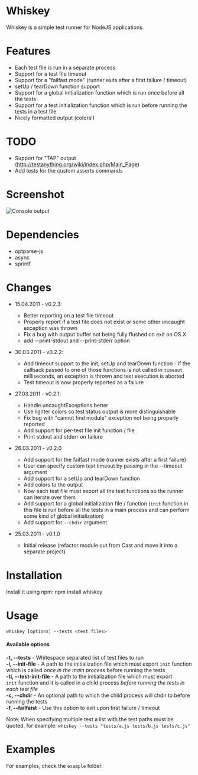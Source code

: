 Whiskey
=======

Whiskey is a simple test runner for NodeJS applications.

Features
========

* Each test file is run in a separate process
* Support for a test file timeout
* Support for a "failfast mode" (runner exits after a first failure / timeout)
* setUp / tearDown function support
* Support for a global initialization function which is run once before
  all the tests
* Support for a test initialization function which is run before running
  the tests in a test file
* Nicely formatted output (colors!)

TODO
====

* Support for "TAP" output (http://testanything.org/wiki/index.php/Main_Page)
* Add tests for the custom asserts commands

Screenshot
==========
![Console output](https://img.skitch.com/20110326-1tmuf6xbax1m4gjy34fuch99q4.jpg)

Dependencies
===========

* optparse-js
* async
* sprintf

Changes
=======

* 15.04.2011 - v0.2.3:
  * Better reporting on a test file timeout
  * Properly report if a test file does not exist or some other
    uncaught exception was thrown
  * Fix a bug with output buffer not being fully flushed on exit
    on OS X
  * add --print-stdout and --print-stderr option

* 30.03.2011 - v0.2.2:
  * Add timeout support to the init, setUp and tearDown function -
   if the callback passed to one of those functions is not called in
   `timeout` milliseconds, an exception is thrown and test execution
   is aborted
  * Test timeout is now properly reported as a failure

* 27.03.2011 - v0.2.1:
  * Handle uncaughtExceptions better
  * Use lighter colors so test status output is more distinguishable
  * Fix bug with "cannot find module" exception not being properly reported
  * Add support for per-test file init function / file
  * Print stdout and stderr on failure

* 26.03.2011 - v0.2.0
  * Add support for the failfast mode (runner exists after a first failure)
  * User can specify custom test timeout by passing in the --timeout argument
  * Add support for a setUp and tearDown function
  * Add colors to the output
  * Now each test file must export all the test functions so the runner can
    iterate over them
  * Add support for a global initialization file / function (`init` function in
    this file is run before all the tests in a main process and can perform
    some kind of global initialization)
  * Add support for `--chdir` argument

* 25.03.2011 - v0.1.0
  * Initial release (refactor module out from Cast and move it into a separate
    project)

Installation
============

Install it using npm:
    npm install whiskey

Usage
=====

    whiskey [options] --tests <test files>

#### Available options

 **-t, --tests** - Whitespace separated list of test files to run  
 **-i, --init-file** - A path to the initialization file which must export `init`
 function which is called *once in the main process* before running the tests  
 **-ti, --test-init-file** - A path to the initialization file which must export  
 `init` function and it is called in a child process *before running the tests in
 each test file*  
 **-c, --chdir** - An optional path to which the child process will chdir to before
 running the tests  
 **-f, --failfaist** - Use this option to exit upon first failure / timeout  

Note: When specifying multiple test a list with the test paths must be quoted,
for example: `whiskey --tests "tests/a.js tests/b.js tests/c.js"`

Examples
========

For examples, check the `example` folder.
